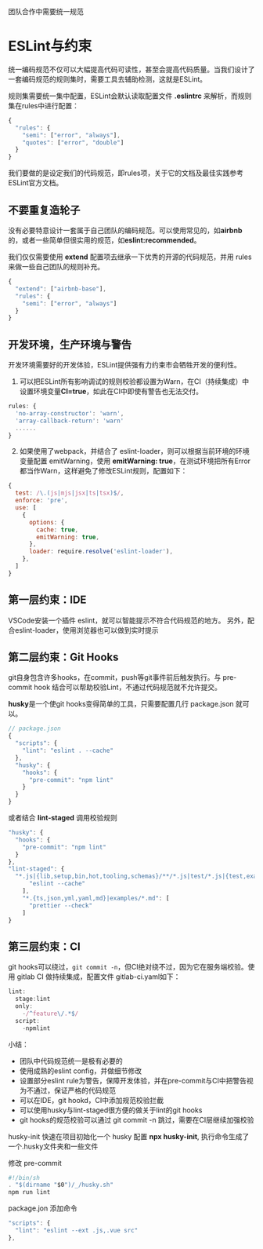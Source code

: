 团队合作中需要统一规范

# ESLint与约束
统一编码规范不仅可以大幅提高代码可读性，甚至会提高代码质量。当我们设计了一套编码规范的规则集时，需要工具去辅助检测，这就是ESLint。

规则集需要统一集中配置，ESLint会默认读取配置文件 **.eslintrc** 来解析，而规则集在rules中进行配置：
```javascript
{
  "rules": {
    "semi": ["error", "always"],
    "quotes": ["error", "double"]
  }
}
```
我们要做的是设定我们的代码规范，即rules项，关于它的文档及最佳实践参考ESLint官方文档。

## 不要重复造轮子
没有必要特意设计一套属于自己团队的编码规范。可以使用常见的，如**airbnb**的，或者一些简单但很实用的规范，如**eslint:recommended**。

我们仅仅需要使用 **extend** 配置项去继承一下优秀的开源的代码规范，并用 rules 来做一些自己团队的规则补充。
```javascript
{
  "extend": ["airbnb-base"],
  "rules": {
    "semi": ["error", "always"]
  }
}
```

## 开发环境，生产环境与警告
开发环境需要好的开发体验，ESLint提供强有力约束市会牺牲开发的便利性。
1. 可以把ESLint所有影响调试的规则校验都设置为Warn，在CI（持续集成）中设置环境变量**CI=true**，如此在CI中即使有警告也无法交付。
```javascript
rules: {
  'no-array-constructor': 'warn',
  'array-callback-return': 'warn'
  ......
}
```
2. 如果使用了webpack，并结合了 eslint-loader，则可以根据当前环境的环境变量配置 emitWarning，使用 **emitWarning: true**，在测试环境把所有Error都当作Warn，这样避免了修改ESLint规则，配置如下：
```javascript
{
  test: /\.(js|mjs|jsx|ts|tsx)$/,
  enforce: 'pre',
  use: [
    {
      options: {
        cache: true,
        emitWarning: true,
      },
      loader: require.resolve('eslint-loader'),
    },
  ]
}
```

## 第一层约束：IDE
VSCode安装一个插件 eslint，就可以智能提示不符合代码规范的地方。
另外，配合eslint-loader，使用浏览器也可以做到实时提示

## 第二层约束：Git Hooks
git自身包含许多hooks，在commit，push等git事件前后触发执行。与 pre-commit hook 结合可以帮助校验Lint，不通过代码规范就不允许提交。

**husky**是一个使git hooks变得简单的工具，只需要配置几行 package.json 就可以。
```javascript
// package.json
{
  "scripts": {
    "lint": "eslint . --cache"
  },
  "husky": {
    "hooks": {
      "pre-commit": "npm lint"
    }
  }
}
```

或者结合 **lint-staged** 调用校验规则
```javascript
"husky": {
  "hooks": {
    "pre-commit": "npm lint"
  }
},
"lint-staged": {
  "*.js|{lib,setup,bin,hot,tooling,schemas}/**/*.js|test/*.js|{test,examples}/**/webpack.config.js}": [
      "eslint --cache"
    ],
    "*.{ts,json,yml,yaml,md}|examples/*.md": [
      "prettier --check"
    ]
}
```

## 第三层约束：CI
git hooks可以绕过，`git commit -n`，但CI绝对绕不过，因为它在服务端校验。使用 gitlab CI 做持续集成，配置文件 gitlab-ci.yaml如下：
```javascript
lint:
  stage:lint
  only:
    -/^feature\/.*$/
  script:
    -npmlint
```

小结：
- 团队中代码规范统一是极有必要的
- 使用成熟的eslint config，并做细节修改
- 设置部分eslint rule为警告，保障开发体验，并在pre-commit与CI中把警告视为不通过，保证严格的代码规范
- 可以在IDE，git hookd，CI中添加规范校验拦截
- 可以使用husky与lint-staged很方便的做关于lint的git hooks
- git hooks的规范校验可以通过 git commit -n 跳过，需要在CI层继续加强校验

husky-init 快速在项目初始化一个 husky 配置 **npx husky-init**, 执行命令生成了一个.husky文件夹和一些文件

修改 pre-commit
```javascript
#!/bin/sh
. "$(dirname "$0")/_/husky.sh"
npm run lint
```

package.jon 添加命令
```javascript
"scripts": {
  "lint": "eslint --ext .js,.vue src"
},
```